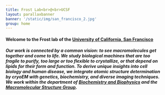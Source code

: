 ```yaml
---
title: Frost Lab<br>@<br>UCSF
layout: parallaxbanner
banner: '/static/img/san_francisco_2.jpg'
group: home
---
```


#### Welcome to the Frost lab of the **[University of California, San Francisco](http://www.ucsf.edu/)**

##### Our work is connected by a common vision: to see macromolecules *get together and come to life*. We study biological machines that are too fragile to purify, too large or too flexible to crystallize, or that depend on lipids for their form and function. To derive unique insights into cell biology and human disease, we integrate atomic structure determination by cryoEM with genetics, biochemistry, and diverse imaging techniques. We work within the department of **[Biochemistry and Biophysics](http://biochemistry.ucsf.edu/)** and the **[Macromolecular Structure Group](http://www.msg.ucsf.edu/)**.
